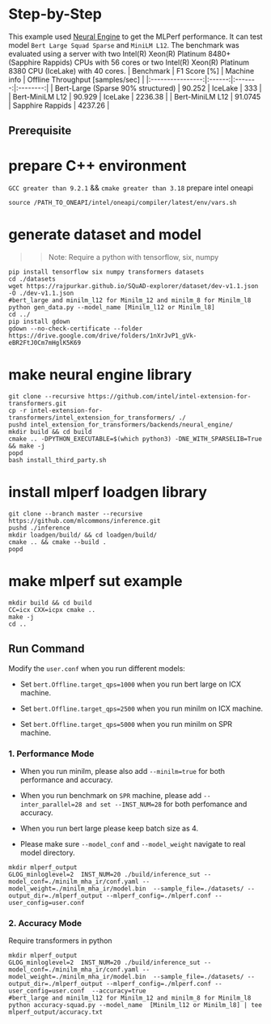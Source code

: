 Step-by-Step
============
This example used [Neural Engine](https://github.com/intel/intel-extension-for-transformers/tree/main/intel_extension_for_transformers/backends/neural_engine) to get the MLPerf performance. It can test model `Bert Large Squad Sparse` and `MiniLM L12`.
The benchmark was evaluated using a server with two Intel(R) Xeon(R) Platinum 8480+ (Sapphire Rappids) CPUs with 56 cores or two Intel(R) Xeon(R) Platinum 8380 CPU (IceLake) with 40 cores.
| Benchmark      | F1 Score [%] | Machine info  |  Offline Throughput [samples/sec]  |
|:----------------:|:------:|:-------:|:--------:|
| Bert-Large (Sparse 90% structured) | 90.252 | IceLake | 333 |
| Bert-MiniLM L12 | 90.929 | IceLake | 2236.38 |
| Bert-MiniLM L12 | 91.0745 | Sapphire Rappids | 4237.26 |
## Prerequisite

# prepare C++ environment
`GCC greater than 9.2.1` && `cmake greater than 3.18`
prepare intel oneapi
```
source /PATH_TO_ONEAPI/intel/oneapi/compiler/latest/env/vars.sh
```

# generate dataset and model
>> Note: Require a python with tensorflow, six, numpy
```
pip install tensorflow six numpy transformers datasets
cd ./datasets
wget https://rajpurkar.github.io/SQuAD-explorer/dataset/dev-v1.1.json -O ./dev-v1.1.json
#bert_large and minilm_l12 for Minilm_12 and minilm_8 for Minilm_l8
python gen_data.py --model_name [Minilm_l12 or Minilm_l8] 
cd ../
pip install gdown 
gdown --no-check-certificate --folder https://drive.google.com/drive/folders/1nXrJvP1_gVk-eBR2FtJ0Cm7mHglK5K69
```

# make neural engine library
```
git clone --recursive https://github.com/intel/intel-extension-for-transformers.git
cp -r intel-extension-for-transformers/intel_extension_for_transformers/ ./ 
pushd intel_extension_for_transformers/backends/neural_engine/
mkdir build && cd build
cmake .. -DPYTHON_EXECUTABLE=$(which python3) -DNE_WITH_SPARSELIB=True && make -j
popd
bash install_third_party.sh
```

# install mlperf loadgen library
```
git clone --branch master --recursive https://github.com/mlcommons/inference.git
pushd ./inference
mkdir loadgen/build/ && cd loadgen/build/
cmake .. && cmake --build .
popd
```

# make mlperf sut example
```
mkdir build && cd build
CC=icx CXX=icpx cmake ..
make -j
cd ..
```

## Run Command
Modify the `user.conf` when you run different models:

+ Set `bert.Offline.target_qps=1000` when you run bert large on ICX machine.

+ Set `bert.Offline.target_qps=2500` when you run minilm on ICX machine.

+ Set `bert.Offline.target_qps=5000` when you run minilm on SPR machine.

### 1. Performance Mode

+ When you run minilm, please also add `--minilm=true` for both performance and accuracy.

+ When you run benchmark on `SPR` machine, please add `--inter_parallel=28 and set --INST_NUM=28` for both perfomance and accuracy.

+ When you run bert large please keep batch size as 4.

+ Please make sure `--model_conf` and `--model_weight` navigate to real model directory.
```
mkdir mlperf_output
GLOG_minloglevel=2  INST_NUM=20 ./build/inference_sut --model_conf=./minilm_mha_ir/conf.yaml --model_weight=./minilm_mha_ir/model.bin  --sample_file=./datasets/ --output_dir=./mlperf_output --mlperf_config=./mlperf.conf --user_config=user.conf
```

### 2. Accuracy Mode
Require transformers in python
```
mkdir mlperf_output
GLOG_minloglevel=2  INST_NUM=20 ./build/inference_sut --model_conf=./minilm_mha_ir/conf.yaml --model_weight=./minilm_mha_ir/model.bin  --sample_file=./datasets/ --output_dir=./mlperf_output --mlperf_config=./mlperf.conf --user_config=user.conf  --accuracy=true
#bert_large and minilm_l12 for Minilm_12 and minilm_8 for Minilm_l8
python accuracy-squad.py --model_name  [Minilm_l12 or Minilm_l8] | tee mlperf_output/accuracy.txt
```

